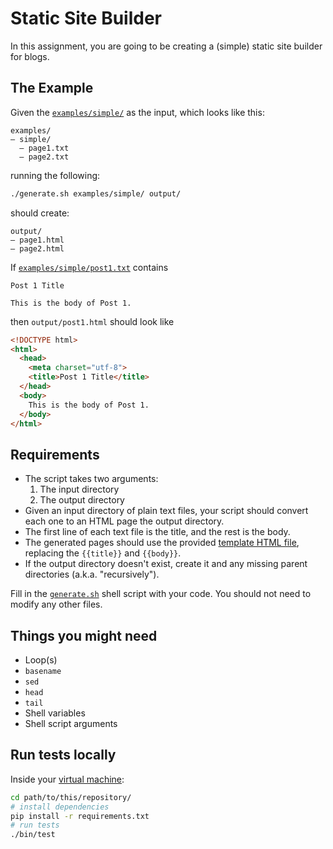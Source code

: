 # Static Site Builder

In this assignment, you are going to be creating a (simple) static site builder for blogs.

## The Example

Given the [`examples/simple/`](examples/simple/) as the input, which looks like this:

```
examples/
— simple/
  — page1.txt
  — page2.txt
```

running the following:

```bash
./generate.sh examples/simple/ output/
```

should create:

```
output/
— page1.html
— page2.html
```

If [`examples/simple/post1.txt`](`examples/simple/post1.txt`) contains

```
Post 1 Title

This is the body of Post 1.
```

then `output/post1.html` should look like

```html
<!DOCTYPE html>
<html>
  <head>
    <meta charset="utf-8">
    <title>Post 1 Title</title>
  </head>
  <body>
    This is the body of Post 1.
  </body>
</html>
```

## Requirements

* The script takes two arguments:
    1. The input directory
    1. The output directory
* Given an input directory of plain text files, your script should convert each one to an HTML page the output directory.
* The first line of each text file is the title, and the rest is the body.
* The generated pages should use the provided [template HTML file](template.html), replacing the `{{title}}` and `{{body}}`.
* If the output directory doesn't exist, create it and any missing parent directories (a.k.a. "recursively").

Fill in the [`generate.sh`](generate.sh) shell script with your code. You should not need to modify any other files.

## Things you might need

* Loop(s)
* `basename`
* `sed`
* `head`
* `tail`
* Shell variables
* Shell script arguments

## Run tests locally

Inside your [virtual machine](https://docs.google.com/document/d/1sQALBnjr2j0i2Fo2e9hm-4z4x4KiEYdMOZFPE1MH4DM/edit):

```bash
cd path/to/this/repository/
# install dependencies
pip install -r requirements.txt
# run tests
./bin/test
```
